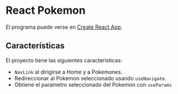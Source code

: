 # React Pokemon 

El programa puede verse en [Create React App](https://github.com/facebook/create-react-app).

## Características

El proyecto tiene las siguientes características:
* `NavLink` al dirigirse a Home y a Pokemones.
* Redireccionar al Pokemon seleccionado usando `useNavigate`.
* Obtiene el parametro seleccionado del Pokemon con `useParams`